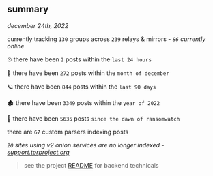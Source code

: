 
## summary
_december 24th, 2022_

currently tracking `130` groups across `239` relays & mirrors - _`86` currently online_

⏲ there have been `2` posts within the `last 24 hours`

🦈 there have been `272` posts within the `month of december`

🪐 there have been `844` posts within the `last 90 days`

🏚 there have been `3349` posts within the `year of 2022`

🦕 there have been `5635` posts `since the dawn of ransomwatch`

there are `67` custom parsers indexing posts

_`20` sites using v2 onion services are no longer indexed - [support.torproject.org](https://support.torproject.org/onionservices/v2-deprecation/)_

> see the project [README](https://github.com/joshhighet/ransomwatch#ransomwatch--) for backend technicals
